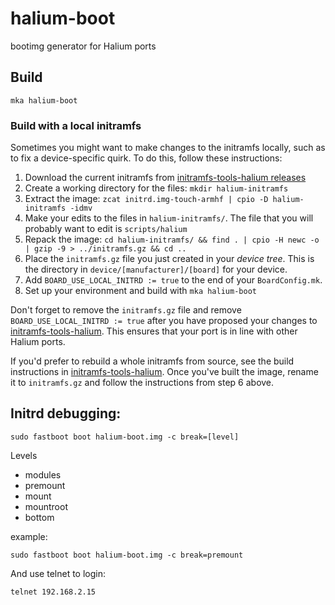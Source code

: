 # halium-boot

bootimg generator for Halium ports 

## Build

```
mka halium-boot
```

### Build with a local initramfs

Sometimes you might want to make changes to the initramfs locally, such as to fix a device-specific quirk. To do this, follow these instructions:

1. Download the current initramfs from [initramfs-tools-halium releases](https://github.com/Halium/initramfs-tools-halium/releases/tag/continuous)
1. Create a working directory for the files: `mkdir halium-initramfs`
1. Extract the image: `zcat initrd.img-touch-armhf | cpio -D halium-initramfs -idmv`
1. Make your edits to the files in `halium-initramfs/`. The file that you will probably want to edit is `scripts/halium`
1. Repack the image: `cd halium-initramfs/ && find . | cpio -H newc -o | gzip -9 > ../initramfs.gz && cd ..`
1. Place the `initramfs.gz` file you just created in your *device tree*. This is the directory in `device/[manufacturer]/[board]` for your device. 
1. Add `BOARD_USE_LOCAL_INITRD := true` to the end of your `BoardConfig.mk`.
1. Set up your environment and build with `mka halium-boot`

Don't forget to remove the `initramfs.gz` file and remove `BOARD_USE_LOCAL_INITRD := true` after you have proposed your changes to [initramfs-tools-halium](https://github.com/halium/initramfs-tools-halium). This ensures that your port is in line with other Halium ports.

If you'd prefer to rebuild a whole initramfs from source, see the build instructions in [initramfs-tools-halium](https://github.com/halium/initramfs-tools-halium#build-an-initramfs-image). Once you've built the image, rename it to `initramfs.gz` and follow the instructions from step 6 above.

## Initrd debugging:

```
sudo fastboot boot halium-boot.img -c break=[level]
```

Levels

* modules
* premount
* mount
* mountroot
* bottom

example:

```
sudo fastboot boot halium-boot.img -c break=premount
```

And use telnet to login:

```
telnet 192.168.2.15
```
